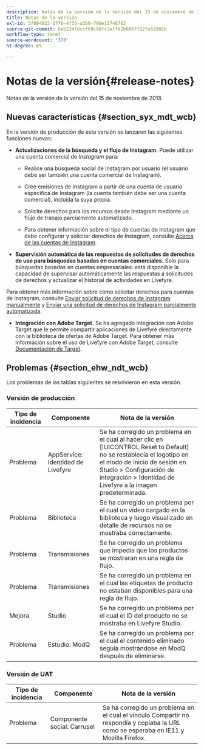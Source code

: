 ```yaml
---
description: Notas de la versión de la versión del 15 de noviembre de 2018.
title: Notas de la versión
exl-id: 3f904022-b770-4f35-a3b0-790e15748763
source-git-commit: beb224fdccf68c98fc3eff62b0867f22fa52902b
workflow-type: tm+mt
source-wordcount: '370'
ht-degree: 6%

---
```


# Notas de la versión{#release-notes}

Notas de la versión de la versión del 15 de noviembre de 2018.

## Nuevas características {#section_syx_mdt_wcb}

En la versión de producción de esta versión se lanzaron las siguientes funciones nuevas:

* **Actualizaciones de la búsqueda y el flujo de Instagram.** Puede utilizar una cuenta comercial de  *Instagram* para:

   * Realice una búsqueda social de Instagram por usuario (el usuario debe ser también una cuenta comercial de Instagram).

   * Cree emisiones de Instagram a partir de una cuenta de usuario específica de Instagram (la cuenta también debe ser una cuenta comercial), incluida la suya propia.

   * Solicite derechos para los recursos desde Instagram mediante un flujo de trabajo parcialmente automatizado.

   * Para obtener información sobre el tipo de cuentas de Instagram que debe configurar y solicitar derechos de Instagram, consulte [Acerca de las cuentas de Instagram](/help/using/c-users-creating-accounts-with-studio-access/t-configure-social-accout-instagram/c-about-instagram-accounts.md).

* **Supervisión automática de las respuestas de solicitudes de derechos de uso para búsquedas basadas en cuentas comerciales.** Solo para búsquedas basadas en cuentas empresariales: está disponible la capacidad de supervisar automáticamente las respuestas a solicitudes de derechos y actualizar el historial de actividades en Livefyre.

Para obtener más información sobre cómo solicitar derechos para cuentas de Instagram, consulte [Enviar solicitud de derechos de Instagram manualmente](/help/using/c-how-requesting-rights-works/c-send-instagram-manual-rights-request.md) y [Enviar una solicitud de derechos de Instagram parcialmente automatizada](/help/using/c-how-requesting-rights-works/c-send-an-instagram-rights-request-from-the-library.md).

* **Integración con Adobe Target.** Se ha agregado integración con Adobe Target que le permite compartir aplicaciones de Livefyre directamente con la biblioteca de ofertas de Adobe Target. Para obtener más información sobre el uso de Livefyre con Adobe Target, consulte [Documentación de Target](https://experienceleague.adobe.com/docs/livefyre/using/library/livefyre-target.html).

## Problemas {#section_ehw_ndt_wcb}

Los problemas de las tablas siguientes se resolvieron en esta versión.

### Versión de producción

| Tipo de incidencia | Componente | Nota de la versión |
|--- |--- |--- |
| Problema | AppService: Identidad de Livefyre | Se ha corregido un problema en el cual al hacer clic en [!UICONTROL Reset to Default] no se restablecía el logotipo en el modo de inicio de sesión en Studio > Configuración de integración > Identidad de Livefyre a la imagen predeterminada. |
| Problema | Biblioteca | Se ha corregido un problema por el cual un vídeo cargado en la biblioteca y luego visualizado en detalle de recursos no se mostraba correctamente. |
| Problema | Transmisiones | Se ha corregido un problema que impedía que los productos se mostraran en una regla de flujo. |
| Problema | Transmisiones | Se ha corregido un problema en el cual las etiquetas de producto no estaban disponibles para una regla de flujo. |
| Mejora | Studio | Se ha corregido un problema por el cual el ID del producto no se mostraba en Livefyre Studio. |
| Problema | Estudio: ModQ | Se ha corregido un problema por el cual el contenido eliminado seguía mostrándose en ModQ después de eliminarse. |

### Versión de UAT

| **Tipo de incidencia** | **Componente** | **Nota de la versión** |
|---|---|---|
| Problema | Componente social: Carrusel | Se ha corregido un problema en el cual el vínculo Compartir no respondía y copiaba la URL como se esperaba en IE11 y Mozilla Firefox. |
